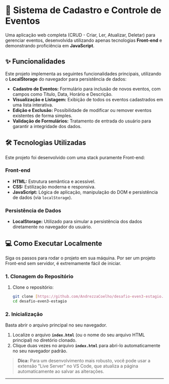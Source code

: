 # 🚀 Sistema de Cadastro e Controle de Eventos

Uma aplicação web completa (CRUD - Criar, Ler, Atualizar, Deletar) para gerenciar eventos, desenvolvida utilizando apenas tecnologias **Front-end** e demonstrando proficiência em **JavaScript**.

## ✨ Funcionalidades

Este projeto implementa as seguintes funcionalidades principais, utilizando o **LocalStorage** do navegador para persistência de dados:

* **Cadastro de Eventos:** Formulário para inclusão de novos eventos, com campos como Título, Data, Horário e Descrição.
* **Visualização e Listagem:** Exibição de todos os eventos cadastrados em uma lista interativa.
* **Edição e Exclusão:** Possibilidade de modificar ou remover eventos existentes de forma simples.
* **Validação de Formulários:** Tratamento de entrada do usuário para garantir a integridade dos dados.

## 🛠️ Tecnologias Utilizadas

Este projeto foi desenvolvido com uma stack puramente Front-end:

### Front-end
* **HTML:** Estrutura semântica e acessível.
* **CSS:** Estilização moderna e responsiva.
* **JavaScript:** Lógica de aplicação, manipulação do DOM e persistência de dados (via `localStorage`).

### Persistência de Dados
* **LocalStorage:** Utilizado para simular a persistência dos dados diretamente no navegador do usuário.

## 💻 Como Executar Localmente

Siga os passos para rodar o projeto em sua máquina. Por ser um projeto Front-end sem servidor, é extremamente fácil de iniciar.

### 1. Clonagem do Repositório

1.  Clone o repositório:
    ```bash
    git clone [https://github.com/AndrezzaCoelho/desafio-even3-estagio.git](https://github.com/AndrezzaCoelho/desafio-even3-estagio.git)
    cd desafio-even3-estagio
    ```

### 2. Inicialização

Basta abrir o arquivo principal no seu navegador.

1.  Localize o arquivo **`index.html`** (ou o nome do seu arquivo HTML principal) no diretório clonado.
2.  Clique duas vezes no arquivo **`index.html`** para abri-lo automaticamente no seu navegador padrão.

> **Dica:** Para um desenvolvimento mais robusto, você pode usar a extensão "Live Server" no VS Code, que atualiza a página automaticamente ao salvar as alterações.

---
